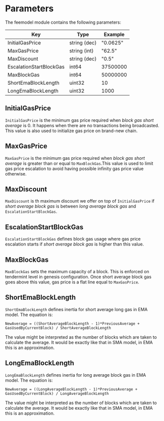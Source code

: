 <!--
order: 3
-->

# Parameters

The feemodel module contains the following parameters:

| Key                     | Type         | Example  |
|-------------------------|--------------|----------|
| InitialGasPrice         | string (dec) | "0.0625" |
| MaxGasPrice             | string (int) | "62.5"   |
| MaxDiscount             | string (dec) | "0.5"    |
| EscalationStartBlockGas | int64        | 37500000 |
| MaxBlockGas             | int64        | 50000000 |
| ShortEmaBlockLength     | uint32       | 10       |
| LongEmaBlockLength      | uint32       | 1000     |


## InitialGasPrice

`InitialGasPrice` is the minimum gas price required when *block gas short average* is 0. It happens when there are no transactions being broadcasted. This value is also used to initialize gas price on brand-new chain.

## MaxGasPrice

`MaxGasPrice` is the minimum gas price required when *block gas short average* is greater than or equal to `MaxBlockGas`.This value is used to limit gas price escalation to avoid having possible infinity gas price value otherwise.

## MaxDiscount

`MaxDiscount` is th maximum discount we offer on top of `InitialGasPrice` if *short average block gas* is between *long average block gas* and `EscalationStartBlockGas`.

## EscalationStartBlockGas

`EscalationStartBlockGas` defines block gas usage where gas price escalation starts if *short average block gas* is higher than this value.

## MaxBlockGas

`MaxBlockGas` sets the maximum capacity of a block. This is enforced on tendermint level in genesis configuration. Once short average block gas goes above this value, gas price is a flat line equal to `MaxGasPrice`.

## ShortEmaBlockLength

`ShortEmaBlockLength` defines inertia for short average long gas in EMA model. The equation is:

`NewAverage = ((ShortAverageBlockLength - 1)*PreviousAverage + GasUsedByCurrentBlock) / ShortAverageBlockLength`

The value might be interpreted as the number of blocks which are taken to calculate the average. It would be exactly like that in SMA model, in EMA this is an approximation.

## LongEmaBlockLength

`LongEmaBlockLength` defines inertia for long average block gas in EMA model. The equation is:

`NewAverage = ((LongAverageBlockLength - 1)*PreviousAverage + GasUsedByCurrentBlock) / LongAverageBlockLength`

The value might be interpreted as the number of blocks which are taken to calculate the average. It would be exactly like that in SMA model, in EMA this is an approximation.
